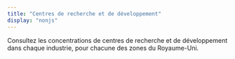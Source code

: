 ```yaml
---
title: "Centres de recherche et de développement"
display: "nonjs"
---
```


Consultez les concentrations de centres de recherche et de développement dans chaque industrie, pour chacune des zones du Royaume-Uni.


